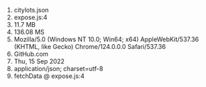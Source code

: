 1. citylots.json
2. expose.js:4
3. 11.7 MB
4. 136.08 MS
5. Mozilla/5.0 (Windows NT 10.0; Win64; x64) AppleWebKit/537.36 (KHTML, like Gecko) Chrome/124.0.0.0 Safari/537.36
6. GitHub.com
7. Thu, 15 Sep 2022
8. application/json; charset=utf-8
9. fetchData @ expose.js:4